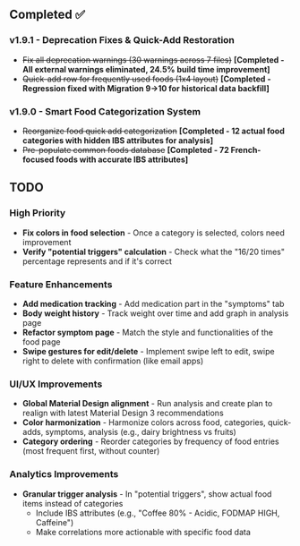 ## Completed ✅

### v1.9.1 - Deprecation Fixes & Quick-Add Restoration
* ~~Fix all deprecation warnings (30 warnings across 7 files)~~ **[Completed - All external warnings eliminated, 24.5% build time improvement]**
* ~~Quick-add row for frequently used foods (1x4 layout)~~ **[Completed - Regression fixed with Migration 9→10 for historical data backfill]**

### v1.9.0 - Smart Food Categorization System
* ~~Reorganize food quick add categorization~~ **[Completed - 12 actual food categories with hidden IBS attributes for analysis]**
* ~~Pre-populate common foods database~~ **[Completed - 72 French-focused foods with accurate IBS attributes]**

## TODO

### High Priority
* **Fix colors in food selection** - Once a category is selected, colors need improvement
* **Verify "potential triggers" calculation** - Check what the "16/20 times" percentage represents and if it's correct

### Feature Enhancements
* **Add medication tracking** - Add medication part in the "symptoms" tab
* **Body weight history** - Track weight over time and add graph in analysis page
* **Refactor symptom page** - Match the style and functionalities of the food page
* **Swipe gestures for edit/delete** - Implement swipe left to edit, swipe right to delete with confirmation (like email apps)

### UI/UX Improvements
* **Global Material Design alignment** - Run analysis and create plan to realign with latest Material Design 3 recommendations
* **Color harmonization** - Harmonize colors across food, categories, quick-adds, symptoms, analysis (e.g., dairy brightness vs fruits)
* **Category ordering** - Reorder categories by frequency of food entries (most frequent first, without counter)

### Analytics Improvements
* **Granular trigger analysis** - In "potential triggers", show actual food items instead of categories
  - Include IBS attributes (e.g., "Coffee 80% - Acidic, FODMAP HIGH, Caffeine")
  - Make correlations more actionable with specific food data
